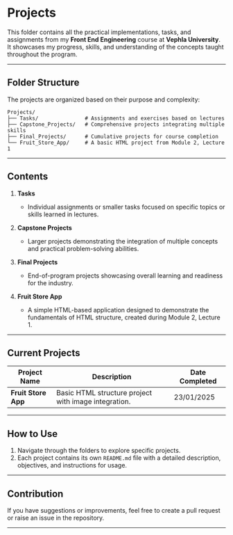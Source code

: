# Projects

This folder contains all the practical implementations, tasks, and assignments from my **Front End Engineering** course at **Vephla University**. It showcases my progress, skills, and understanding of the concepts taught throughout the program.

---

## **Folder Structure**

The projects are organized based on their purpose and complexity:

```plaintext
Projects/
├── Tasks/               # Assignments and exercises based on lectures
├── Capstone_Projects/   # Comprehensive projects integrating multiple skills
├── Final_Projects/      # Cumulative projects for course completion
└── Fruit_Store_App/     # A basic HTML project from Module 2, Lecture 1
```

---

## **Contents**

1. **Tasks**  
   - Individual assignments or smaller tasks focused on specific topics or skills learned in lectures.  

2. **Capstone Projects**  
   - Larger projects demonstrating the integration of multiple concepts and practical problem-solving abilities.  

3. **Final Projects**  
   - End-of-program projects showcasing overall learning and readiness for the industry.

4. **Fruit Store App**  
   - A simple HTML-based application designed to demonstrate the fundamentals of HTML structure, created during Module 2, Lecture 1.

---

## **Current Projects**

| **Project Name**       | **Description**                                       | **Date Completed** |  
|-------------------------|-------------------------------------------------------|---------------------|  
| **Fruit Store App**     | Basic HTML structure project with image integration.  | 23/01/2025         |  

---

## **How to Use**

1. Navigate through the folders to explore specific projects.  
2. Each project contains its own `README.md` file with a detailed description, objectives, and instructions for usage.  

---

## **Contribution**

If you have suggestions or improvements, feel free to create a pull request or raise an issue in the repository.

---